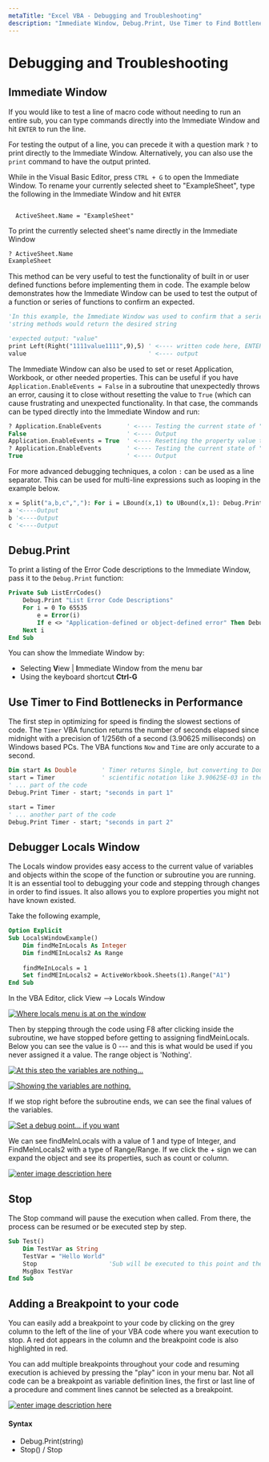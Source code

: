 ```yaml
---
metaTitle: "Excel VBA - Debugging and Troubleshooting"
description: "Immediate Window, Debug.Print, Use Timer to Find Bottlenecks in Performance, Debugger Locals Window, Stop, Adding a Breakpoint to your code"
---
```


# Debugging and Troubleshooting



## Immediate Window


If you would like to test a line of macro code without needing to run an entire sub, you can type commands directly into the Immediate Window and hit `ENTER` to run the line.

For testing the output of a line, you can precede it with a question mark `?` to print directly to the Immediate Window.  Alternatively, you can also use the `print` command to have the output printed.

While in the Visual Basic Editor, press `CTRL + G` to open the Immediate Window. To rename your currently selected sheet to "ExampleSheet", type the following in the Immediate Window and hit `ENTER`

```

  ActiveSheet.Name = "ExampleSheet"

```

To print the currently selected sheet's name directly in the Immediate Window

```vb
? ActiveSheet.Name
ExampleSheet

```

This method can be very useful to test the functionality of built in or user defined functions before implementing them in code.  The example below demonstrates how the Immediate Window can be used to test the output of a function or series of functions to confirm an expected.

```vb
'In this example, the Immediate Window was used to confirm that a series of Left and Right 
'string methods would return the desired string

'expected output: "value"
print Left(Right("1111value1111",9),5) ' <---- written code here, ENTER pressed
value                                  ' <---- output

```

The Immediate Window can also be used to set or reset Application, Workbook, or other needed properties.  This can be useful if you have `Application.EnableEvents = False` in a subroutine that unexpectedly throws an error, causing it to close without resetting the value to `True` (which can cause frustrating and unexpected functionality.  In that case, the commands can be typed directly into the Immediate Window and run:

```vb
? Application.EnableEvents       ' <---- Testing the current state of "EnableEvents"
False                            ' <---- Output
Application.EnableEvents = True  ' <---- Resetting the property value to True
? Application.EnableEvents       ' <---- Testing the current state of "EnableEvents"
True                             ' <---- Output

```

For more advanced debugging techniques, a colon `:` can be used as a line separator. This can be used for multi-line expressions such as looping in the example below.

```vb
x = Split("a,b,c",","): For i = LBound(x,1) to UBound(x,1): Debug.Print x(i): Next i '<----Input this and press enter
a '<----Output
b '<----Output
c '<----Output

```



## Debug.Print


To print a listing of the Error Code descriptions to the Immediate Window, pass it to the `Debug.Print` function:

```vb
Private Sub ListErrCodes()
    Debug.Print "List Error Code Descriptions"
    For i = 0 To 65535
        e = Error(i)
        If e <> "Application-defined or object-defined error" Then Debug.Print i & ": " & e
    Next i
End Sub

```

You can show the Immediate Window by:

- Selecting **V**iew | **I**mmediate Window from the menu bar
- Using the keyboard shortcut **Ctrl-G**



## Use Timer to Find Bottlenecks in Performance


The first step in optimizing for speed is finding the slowest sections of code. The `Timer` VBA function returns the number of seconds elapsed since midnight with a precision of 1/256th of a second (3.90625 milliseconds) on Windows based PCs. The VBA functions `Now` and `Time` are only accurate to a second.

```vb
Dim start As Double       ' Timer returns Single, but converting to Double to avoid 
start = Timer             ' scientific notation like 3.90625E-03 in the Immediate window
' ... part of the code
Debug.Print Timer - start; "seconds in part 1" 

start = Timer
' ... another part of the code
Debug.Print Timer - start; "seconds in part 2"

```



## Debugger Locals Window


The Locals window provides easy access to the current value of variables and objects within the scope of the function or subroutine you are running. It is an essential tool to debugging your code and stepping through changes in order to find issues. It also allows you to explore properties you might not have known existed.

Take the following example,

```vb
Option Explicit
Sub LocalsWindowExample()
    Dim findMeInLocals As Integer
    Dim findMEInLocals2 As Range
    
    findMeInLocals = 1
    Set findMEInLocals2 = ActiveWorkbook.Sheets(1).Range("A1")
End Sub

```

In the VBA Editor, click View  --> Locals Window

[<img src="http://i.stack.imgur.com/rT6Wf.png" alt="Where locals menu is at on the window" />](http://i.stack.imgur.com/rT6Wf.png)

Then by stepping through the code using F8 after clicking inside the subroutine, we have stopped before getting to assigning findMeinLocals. Below you can see the value is 0 --- and this is what would be used if you never assigned it a value. The range object is 'Nothing'.

[<img src="http://i.stack.imgur.com/B8vZt.png" alt="At this step the variables are nothing..." />](http://i.stack.imgur.com/B8vZt.png)

[<img src="http://i.stack.imgur.com/8smT0.png" alt="Showing the variables are nothing." />](http://i.stack.imgur.com/8smT0.png)

If we stop right before the subroutine ends, we can see the final values of the variables.

[<img src="http://i.stack.imgur.com/VE12u.png" alt="Set a debug point... if you want" />](http://i.stack.imgur.com/VE12u.png)

We can see findMeInLocals with a value of 1 and type of Integer, and FindMeInLocals2 with a type of Range/Range. If we click the + sign we can expand the object and see its properties, such as count or column.

[<img src="http://i.stack.imgur.com/m7Rdu.png" alt="enter image description here" />](http://i.stack.imgur.com/m7Rdu.png)



## Stop


The Stop command will pause the execution when called. From there, the process can be resumed or be executed step by step.

```vb
Sub Test()
    Dim TestVar as String
    TestVar = "Hello World"
    Stop                    'Sub will be executed to this point and then wait for the user
    MsgBox TestVar
End Sub

```



## Adding a Breakpoint to your code


You can easily add a breakpoint to your code by clicking on the grey column to the left of the line of your VBA code where you want execution to stop. A red dot appears in the column and the breakpoint code is also highlighted in red.

You can add multiple breakpoints throughout your code and resuming execution is achieved by pressing the "play" icon in your menu bar.  Not all code can be a breakpoint as variable definition lines, the first or last line of a procedure and comment lines cannot be selected as a breakpoint.

[<img src="http://i.stack.imgur.com/AJUpD.jpg" alt="enter image description here" />](http://i.stack.imgur.com/AJUpD.jpg)



#### Syntax


- Debug.Print(string)
- Stop() / Stop

